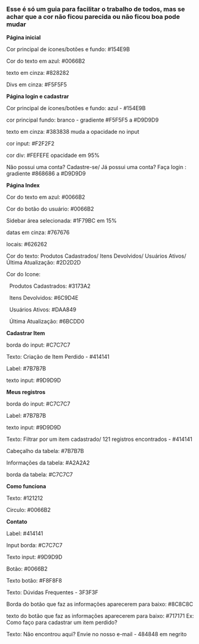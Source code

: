 ### **Esse é só um guia para facilitar o trabalho de todos, mas se achar que a cor não ficou parecida ou não ficou boa pode mudar**



**Página inicial**



Cor principal de ícones/botões e fundo: #154E9B



Cor do texto em azul: #0066B2



texto em cinza: #828282



Divs em cinza: #F5F5F5



**Página login e cadastrar**



Cor principal de ícones/botões e fundo: azul - #154E9B



cor principal fundo: branco - gradiente #F5F5F5 a #D9D9D9



texto em cinza: #383838 muda a opacidade no input



cor input: #F2F2F2



cor div: #FEFEFE opacidade em 95%



Não possui uma conta? Cadastre-se/ Já possui uma conta? Faça login : gradiente #868686 a #D9D9D9

**Página Index**



Cor do texto em azul: #0066B2



Cor do botão do usuário: #0066B2



Sidebar área selecionada: #1F79BC em 15%

datas em cinza: #767676


locais: #626262

Cor do texto: Produtos Cadastrados/ Itens Devolvidos/ Usuários Ativos/ Última Atualização: #2D2D2D



Cor do Icone: 

&nbsp;	Produtos Cadastrados: #3173A2

&nbsp;	Itens Devolvidos: #6C9D4E

&nbsp;	Usuários Ativos: #DAA849

&nbsp;	Última Atualização: #6BCDD0



**Cadastrar Item**

borda do input: #C7C7C7



Texto: Criação de Item Perdido - #414141


Label: #7B7B7B



texto input: #9D9D9D

**Meus registros**



borda do input: #C7C7C7



Label: #7B7B7B



texto input: #9D9D9D



Texto: Filtrar por um item cadastrado/ 121 registros encontrados - #414141



Cabeçalho da tabela: #7B7B7B

Informações da tabela: #A2A2A2



borda da tabela: #C7C7C7

**Como funciona**



Texto: #121212

Circulo: #0066B2



**Contato**

Label: #414141



Input borda: #C7C7C7



Texto input: #9D9D9D



Botão: #0066B2



Texto botão: #F8F8F8

Texto: Dúvidas Frequentes - 3F3F3F

Borda do botão que faz as informações aparecerem para baixo: #8C8C8C

texto do botão que faz as informações aparecerem para baixo: #717171 Ex: Como faço para cadastrar um item perdido?

Texto: Não encontrou aqui? Envie no nosso e-mail - 484848 em negrito

